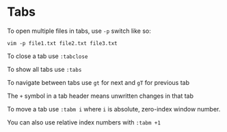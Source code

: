 # Tabs

To open multiple files in tabs, use `-p` switch like so:

`vim -p file1.txt file2.txt file3.txt`

To close a tab use `:tabclose` 

To show all tabs use `:tabs`

To navigate between tabs use `gt` for next and `gT` for previous tab

The `+` symbol in a tab header means unwritten changes in that tab

To move a tab use `:tabm i` where `i` is absolute, zero-index window number.

You can also use relative index numbers with `:tabm +1`
